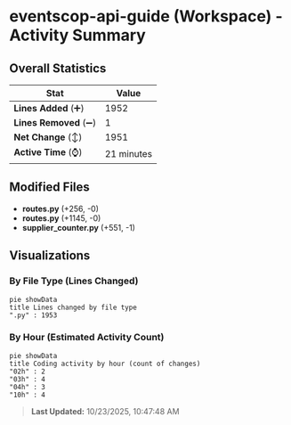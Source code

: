 # eventscop-api-guide (Workspace) - Activity Summary 

## Overall Statistics

| Stat                   | Value                                                             |
| ---------------------- | ----------------------------------------------------------------- |
| **Lines Added** (➕)   | 1952                                          |
| **Lines Removed** (➖) | 1                                        |
| **Net Change** (↕)    | 1951                |
| **Active Time** (⌚)   | 21 minutes |


## Modified Files
- **routes.py** (+256, -0)
- **routes.py** (+1145, -0)
- **supplier_counter.py** (+551, -1)

## Visualizations

### By File Type (Lines Changed)

```mermaid
pie showData
title Lines changed by file type
".py" : 1953
```

### By Hour (Estimated Activity Count)

```mermaid
pie showData
title Coding activity by hour (count of changes)
"02h" : 2
"03h" : 4
"04h" : 3
"10h" : 4
```


> **Last Updated:** 10/23/2025, 10:47:48 AM